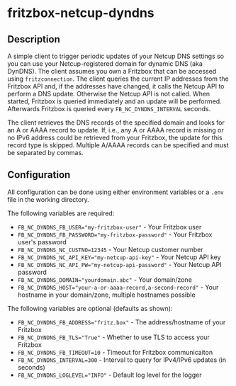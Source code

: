 # fritzbox-netcup-dyndns

## Description

A simple client to trigger periodic updates of your Netcup DNS settings so you can use your 
Netcup-registered domain for dynamic DNS (aka DynDNS). The client assumes you own a Fritzbox 
that can be accessed using `fritzconnection`. The client queries the current IP addresses from 
the Fritzbox API and, if the addresses have changed, it calls the Netcup API to perform a DNS 
update. Otherwise the Netcup API is not called. When started, Fritzbox is queried immediately
and an update will be performed. Afterwards Fritzbox is queried every `FB_NC_DYNDNS_INTERVAL` 
seconds.

The client retrieves the DNS records of the specified domain and looks for an A or AAAA record 
to update. If, i.e., any A or AAAA record is missing or no IPv6 address could be retrieved from your 
Fritzbox, the update for this record type is skipped. Multiple A/AAAA records can be specified 
and must be separated by commas.

## Configuration

All configuration can be done using either environment variables or a `.env` file in the working directory.

The following variables are required:

* `FB_NC_DYNDNS_FB_USER="my-fritzbox-user"` - Your Fritzbox user
* `FB_NC_DYNDNS_FB_PASSWORD="my-fritzbox-password"` - Your Fritzbox user's password
* `FB_NC_DYNDNS_NC_CUSTNO=12345` - Your Netcup customer number
* `FB_NC_DYNDNS_NC_API_KEY="my-netcup-api-key"` - Your Netcup API key
* `FB_NC_DYNDNS_NC_API_PW="my-netcup-api-password"` - Your Netcup API password
* `FB_NC_DYNDNS_DOMAIN="yourdomain.abc"` - Your domain/zone
* `FB_NC_DYNDNS_HOST="your-a-or-aaaa-record,a-second-record"` - Your hostname in your domain/zone, multiple hostnames possible

The following variables are optional (defaults as shown):

* `FB_NC_DYNDNS_FB_ADDRESS="fritz.box"` - The address/hostname of your Fritzbox
* `FB_NC_DYNDNS_FB_TLS="True"` - Whether to use TLS to access your Fritzbox
* `FB_NC_DYNDNS_FB_TIMEOUT=10` - Timeout for Fritzbox communicaiton
* `FB_NC_DYNDNS_INTERVAL=300` - Interval to query for IPv4/IPv6 updates (in seconds)
* `FB_NC_DYNDNS_LOGLEVEL="INFO"` - Default log level for the logger
